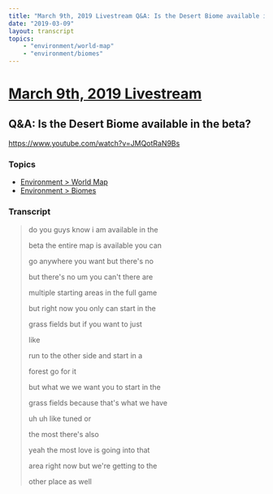 ```yaml
---
title: "March 9th, 2019 Livestream Q&A: Is the Desert Biome available in the beta?"
date: "2019-03-09"
layout: transcript
topics:
    - "environment/world-map"
    - "environment/biomes"
---
```

# [March 9th, 2019 Livestream](../2019-03-09.md)
## Q&A: Is the Desert Biome available in the beta?
https://www.youtube.com/watch?v=JMQotRaN9Bs

### Topics
* [Environment > World Map](../topics/environment/world-map.md)
* [Environment > Biomes](../topics/environment/biomes.md)

### Transcript

> do you guys know i am available in the
>
> beta the entire map is available you can
>
> go anywhere you want but there's no
>
> but there's no um you can't there are
>
> multiple starting areas in the full game
>
> but right now you only can start in the
>
> grass fields but if you want to just
>
> like
>
> run to the other side and start in a
>
> forest go for it
>
> but what we we want you to start in the
>
> grass fields because that's what we have
>
> uh uh like tuned or
>
> the most there's also
>
> yeah the most love is going into that
>
> area right now but we're getting to the
>
> other place as well
>
